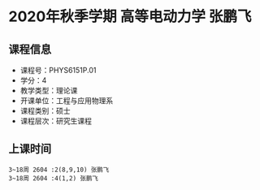 # 2020年秋季学期 高等电动力学 张鹏飞






## 课程信息

- 课程号：PHYS6151P.01
- 学分：4
- 教学类型：理论课
- 开课单位：工程与应用物理系
- 课程类别：硕士
- 课程层次：研究生课程

## 上课时间

```
3~18周 2604 :2(8,9,10) 张鹏飞
3~18周 2604 :4(1,2) 张鹏飞
```

